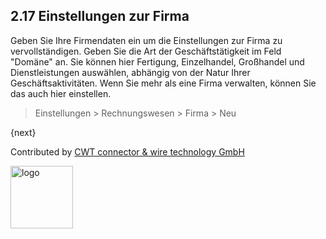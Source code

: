 ## 2.17 Einstellungen zur Firma

Geben Sie Ihre Firmendaten ein um die Einstellungen zur Firma zu vervollständigen. Geben Sie die Art der Geschäftstätigkeit im Feld "Domäne" an. Sie können hier Fertigung, Einzelhandel, Großhandel und Dienstleistungen auswählen, abhängig von der Natur Ihrer Geschäftsaktivitäten. Wenn Sie mehr als eine Firma verwalten, können Sie das auch hier einstellen.

> Einstellungen > Rechnungswesen > Firma > Neu

{next}

Contributed by <A HREF="http://www.cwt-kabel.de">CWT connector & wire technology GmbH</A>

<A HREF="http://www.cwt-kabel.de"><IMG alt="logo" src="http://www.cwt-assembly.com/sites/all/images/logo.png" height=100></A>
